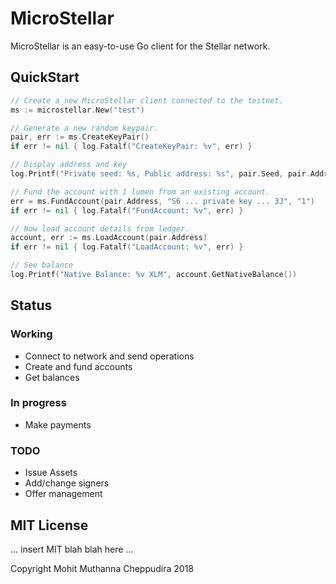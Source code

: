 # MicroStellar

MicroStellar is an easy-to-use Go client for the Stellar network.

## QuickStart

```go
// Create a new MicroStellar client connected to the testnet.
ms := microstellar.New("test")

// Generate a new random keypair.
pair, err := ms.CreateKeyPair()
if err != nil { log.Fatalf("CreateKeyPair: %v", err) }

// Display address and key
log.Printf("Private seed: %s, Public address: %s", pair.Seed, pair.Address)

// Fund the account with 1 lumen from an existing account.
err = ms.FundAccount(pair.Address, "S6 ... private key ... 3J", "1")
if err != nil { log.Fatalf("FundAccount: %v", err) }

// Now load account details from ledger.
account, err := ms.LoadAccount(pair.Address)
if err != nil { log.Fatalf("LoadAccount: %v", err) }

// See balance
log.Printf("Native Balance: %v XLM", account.GetNativeBalance())
```

## Status

### Working

* Connect to network and send operations
* Create and fund accounts
* Get balances

### In progress

* Make payments

### TODO

* Issue Assets
* Add/change signers
* Offer management

## MIT License

... insert MIT blah blah here ...

Copyright Mohit Muthanna Cheppudira 2018